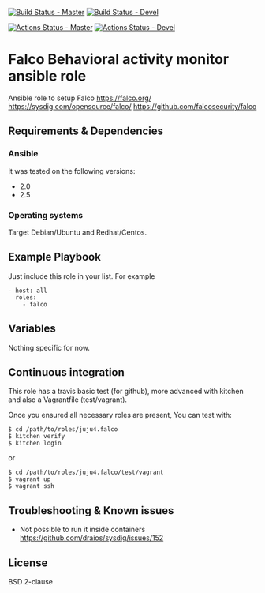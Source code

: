 [![Build Status - Master](https://travis-ci.org/juju4/ansible-falco.svg?branch=master)](https://travis-ci.org/juju4/ansible-falco)
[![Build Status - Devel](https://travis-ci.org/juju4/ansible-falco.svg?branch=devel)](https://travis-ci.org/juju4/ansible-falco/branches)

[![Actions Status - Master](https://github.com/juju4/ansible-falco/workflows/AnsibleCI/badge.svg)](https://github.com/juju4/ansible-falco/actions?query=branch%3Amaster)
[![Actions Status - Devel](https://github.com/juju4/ansible-falco/workflows/AnsibleCI/badge.svg?branch=devel)](https://github.com/juju4/ansible-falco/actions?query=branch%3Adevel)

# Falco Behavioral activity monitor ansible role

Ansible role to setup Falco
https://falco.org/
https://sysdig.com/opensource/falco/
https://github.com/falcosecurity/falco

## Requirements & Dependencies

### Ansible
It was tested on the following versions:
 * 2.0
 * 2.5

### Operating systems

Target Debian/Ubuntu and Redhat/Centos.

## Example Playbook

Just include this role in your list.
For example

```
- host: all
  roles:
    - falco
```

## Variables

Nothing specific for now.

## Continuous integration

This role has a travis basic test (for github), more advanced with kitchen and also a Vagrantfile (test/vagrant).

Once you ensured all necessary roles are present, You can test with:
```
$ cd /path/to/roles/juju4.falco
$ kitchen verify
$ kitchen login
```
or
```
$ cd /path/to/roles/juju4.falco/test/vagrant
$ vagrant up
$ vagrant ssh
```

## Troubleshooting & Known issues

* Not possible to run it inside containers
https://github.com/draios/sysdig/issues/152

## License

BSD 2-clause

